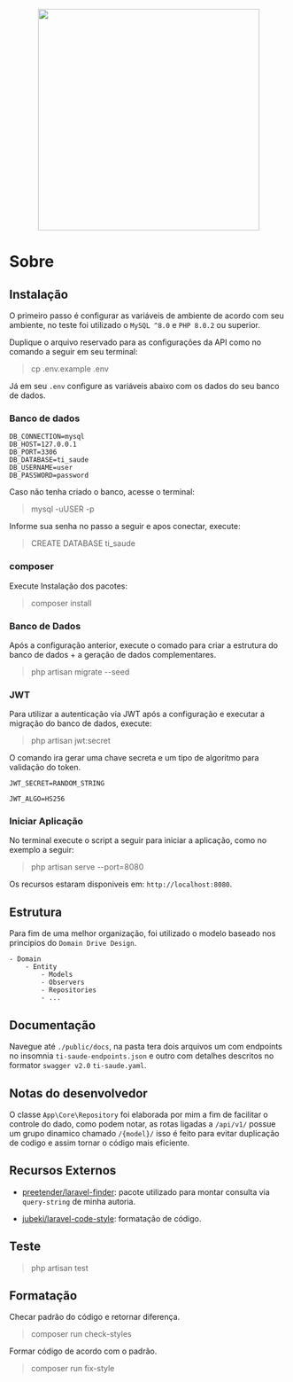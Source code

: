 <p align="center"><a href="https://tisaude.com" target="_blank"><img src="https://app.tisaude.com/c/logo/10904_logo-ti.png" width="400"></a></p>

# Sobre



## Instalação

O primeiro passo é configurar as variáveis de ambiente de acordo com seu ambiente, no teste foi utilizado o `MySQL ^8.0` e `PHP 8.0.2` ou superior.

Duplique o arquivo reservado para as configurações da API como no comando a seguir em seu terminal:

> cp .env.example .env

Já em seu `.env` configure as variáveis abaixo com os dados do seu banco de dados.

### Banco de dados

```env
DB_CONNECTION=mysql
DB_HOST=127.0.0.1
DB_PORT=3306
DB_DATABASE=ti_saude
DB_USERNAME=user
DB_PASSWORD=password
```

Caso não tenha criado o banco, acesse o terminal:

> mysql -uUSER -p

Informe sua senha no passo a seguir e apos conectar, execute:

> CREATE DATABASE ti_saude

### composer

Execute  Instalação dos pacotes:

> composer install

### Banco de Dados

Após a configuração anterior, execute o comado para criar a estrutura do banco de dados + a geração de dados complementares.

> php artisan migrate --seed

### JWT

Para utilizar a autenticação via JWT após a configuração e executar a migração do banco de dados, execute:

> php artisan jwt:secret

O comando ira gerar uma chave secreta e um tipo de algoritmo para validação do token.

```env
JWT_SECRET=RANDOM_STRING

JWT_ALGO=HS256
```

### Iniciar Aplicação

No terminal execute o script a seguir para iniciar a aplicação, como no exemplo a seguir:

> php artisan serve --port=8080

Os recursos estaram disponiveis em: `http://localhost:8080`.

## Estrutura

Para fim de uma melhor organização, foi utilizado o modelo baseado nos principios do `Domain Drive Design`.

```
- Domain
    - Entity
        - Models
        - Observers
        - Repositories
        - ...
```

## Documentação

Navegue até `./public/docs`, na pasta tera dois arquivos um com endpoints no insomnia `ti-saude-endpoints.json` e outro com detalhes descritos no formator `swagger v2.0` `ti-saude.yaml`.

## Notas do desenvolvedor

O classe `App\Core\Repository` foi elaborada por mim a fim de facilitar o controle do dado, como podem notar, as rotas ligadas a `/api/v1/` possue um grupo dinamico chamado `/{model}/` isso é feito para evitar duplicação de codigo e assim tornar o código mais eficiente.

## Recursos Externos

- [preetender/laravel-finder](https://github.com/preetender/laravel-finder): pacote utilizado para montar consulta via `query-string` de minha autoria.

- [jubeki/laravel-code-style](https://github.com/jubeki/laravel-code-style): formatação de código.

## Teste

> php artisan test

## Formatação

Checar padrão do código e retornar diferença.

> composer run check-styles

Formar código de acordo com o padrão.

> composer run fix-style
